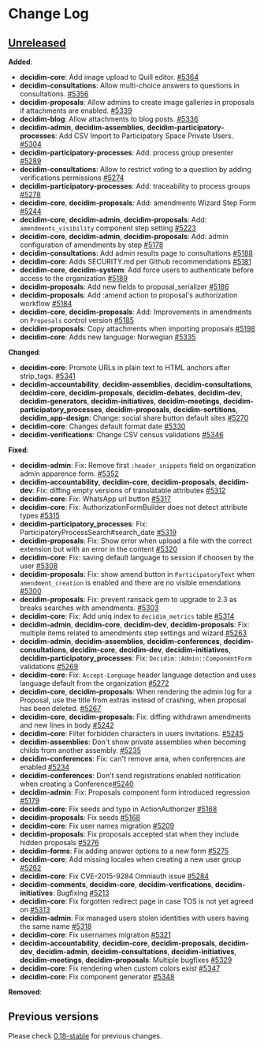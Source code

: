 # Change Log

## [Unreleased](https://github.com/decidim/decidim/tree/HEAD)


**Added**:

- **decidim-core**: Add image upload to Quill editor. [\#5364](https://github.com/decidim/decidim/pull/5364)
- **decidim-consultations**: Allow multi-choice answers to questions in consultations. [#5356](https://github.com/decidim/decidim/pull/5356)
- **decidim-proposals**: Allow admins to create image galleries in proposals if attachments are enabled. [\#5339](https://github.com/decidim/decidim/pull/5339)
- **decidim-blog**: Allow attachments to blog posts. [\#5336](https://github.com/decidim/decidim/pull/5336)
- **decidim-admin**, **decidim-assemblies**, **decidim-participatory-processes**: Add CSV Import to Participatory Space Private Users. [\#5304](https://github.com/decidim/decidim/pull/5304)
- **decidim-participatory-processes**: Add: process group presenter [#5289](https://github.com/decidim/decidim/pull/5289)
- **decidim-consultations**: Allow to restrict voting to a question by adding verifications permissions [#5274](https://github.com/decidim/decidim/pull/5274)
- **decidim-participatory-processes**: Add: traceability to process groups [#5278](https://github.com/decidim/decidim/pull/5278)
- **decidim-core**, **decidim-proposals**: Add: amendments Wizard Step Form [#5244](https://github.com/decidim/decidim/pull/5244)
- **decidim-core**, **decidim-admin**, **decidim-proposals**: Add: `amendments_visibility` component step setting [#5223](https://github.com/decidim/decidim/pull/5223)
- **decidim-core**, **decidim-admin**, **decidim-proposals**: Add: admin configuration of amendments by step [#5178](https://github.com/decidim/decidim/pull/5178)
- **decidim-consultations**: Add admin results page to consultations [#5188](https://github.com/decidim/decidim/pull/5188)
- **decidim-core**: Adds SECURITY.md per Github recommendations [#5181](https://github.com/decidim/decidim/pull/5181)
- **decidim-core**, **decidim-system**: Add force users to authenticate before access to the organization [#5189](https://github.com/decidim/decidim/pull/5189)
- **decidim-proposals**: Add new fields to proposal_serializer [#5186](https://github.com/decidim/decidim/pull/5186)
- **decidim-proposals**: Add :amend action to proposal's authorization workflow [#5184](https://github.com/decidim/decidim/pull/5184)
- **decidim-core**, **decidim-proposals**: Add: Improvements in amendments on `Proposals` control version [#5185](https://github.com/decidim/decidim/pull/5185)
- **decidim-proposals**: Copy attachments when importing proposals [#5198](https://github.com/decidim/decidim/pull/5198)
- **decidim-core**: Adds new language: Norwegian [#5335](https://github.com/decidim/decidim/pull/5335)


**Changed**:

- **decidim-core**: Promote URLs in plain text to HTML anchors after strip_tags. [\#5341](https://github.com/decidim/decidim/pull/5341)
- **decidim-accountability**, **decidim-assemblies**, **decidim-consultations**, **decidim-core**, **decidim-proposals**, **decidim-debates**, **decidim-dev**, **decidim-generators**, **decidim-initiatives**, **decidim-meetings**, **decidim-participatory_processes**, **decidim-proposals**, **decidim-sortitions**, **decidim_app-design**: Change: social share button default sites [\#5270](https://github.com/decidim/decidim/pull/5270)
- **decidim-core**: Changes default format date [#5330](https://github.com/decidim/decidim/pull/5330)
- **decidim-verifications**: Change CSV census validations [#5346](https://github.com/decidim/decidim/pull/5346)

**Fixed**:

- **decidim-admin**: Fix: Remove first `:header_snippets` field on organization admin apparence form. [#5352](https://github.com/decidim/decidim/pull/5352)
- **decidim-accountability**, **decidim-core**, **decidim-proposals**, **decidim-dev**: Fix: diffing empty versions of translatable attributes [\#5312](https://github.com/decidim/decidim/pull/5312)
- **decidim-core**: Fix: WhatsApp url button [#5317](https://github.com/decidim/decidim/pull/5317)
- **decidim-core**: Fix: AuthorizationFormBuilder does not detect attribute types [#5315](https://github.com/decidim/decidim/pull/5315)
- **decidim-participatory_processes**: Fix: ParticipatoryProcessSearch#search_date [#5319](https://github.com/decidim/decidim/pull/5319)
- **decidim-proposals**: Fix: Show error when upload a file with the correct extension but with an error in the content [#5320](https://github.com/decidim/decidim/pull/5320)
- **decidim-core**: Fix: saving default language to session if choosen by the user [#5308](https://github.com/decidim/decidim/pull/5308)
- **decidim-proposals**: Fix: show amend button in `ParticipatoryText` when `amendment_creation` is enabled and there are no visible emendations [#5300](https://github.com/decidim/decidim/pull/5300)
- **decidim-proposals**: Fix: prevent ransack gem to upgrade to 2.3 as breaks searches with amendments. [#5303](https://github.com/decidim/decidim/pull/5303)
- **decidim-core**: Fix: Add uniq index to `decidim_metrics` table [#5314](https://github.com/decidim/decidim/pull/5314)
- **decidim-admin**, **decidim-core**, **decidim-dev**, **decidim-proposals**: Fix: multiple items related to amendments step settings and wizard [#5263](https://github.com/decidim/decidim/pull/5263)
- **decidim-admin**, **decidim-assemblies**, **decidim-conferences**, **decidim-consultations**, **decidim-core**, **decidim-dev**, **decidim-initiatives**, **decidim-participatory_processes**: Fix: `Decidim::Admin::ComponentForm` validations [#5269](https://github.com/decidim/decidim/pull/5269)
- **decidim-core**: Fix: `Accept-Language` header language detection and uses language default from the organization [#5272](https://github.com/decidim/decidim/pull/5272)
- **decidim-core**, **decidim-proposals**: When rendering the admin log for a Proposal, use the title from extras instead of crashing, when proposal has been deleted. [#5267](https://github.com/decidim/decidim/pull/5267)
- **decidim-core**, **decidim-proposals**: Fix: diffing withdrawn amendments and new lines in body [#5242](https://github.com/decidim/decidim/pull/5242)
- **decidim-core**: Filter forbidden characters in users invitations. [\#5245](https://github.com/decidim/decidim/pull/5245)
- **decidim-assemblies**: Don't show private assemblies when becoming childs from another assembly. [#5235](https://github.com/decidim/decidim/pull/5235)
- **decidim-conferences**: Fix: can't remove area, when conferences are enabled [#5234](https://github.com/decidim/decidim/pull/5234)
- **decidim-conferences**: Don't send registrations enabled notification when creating a Conference[#5240](https://github.com/decidim/decidim/pull/5240)
- **decidim-admin**: Fix: Proposals component form introduced regression [#5179](https://github.com/decidim/decidim/pull/5179)
- **decidim-core**: Fix seeds and typo in ActionAuthorizer [#5168](https://github.com/decidim/decidim/pull/5168)
- **decidim-proposals**: Fix seeds [#5168](https://github.com/decidim/decidim/pull/5168)
- **decidim-core**: Fix user names migration [#5209](https://github.com/decidim/decidim/pull/5209)
- **decidim-proposals**: Fix proposals accepted stat when they include hidden proposals [#5276](https://github.com/decidim/decidim/pull/5276)
- **decidim-forms**: Fix adding answer options to a new form [#5275](https://github.com/decidim/decidim/pull/5275)
- **decidim-core**: Add missing locales when creating a new user group [#5262](https://github.com/decidim/decidim/pull/5262)
- **decidim-core**: Fix CVE-2015-9284 Omniauth issue [#5284](https://github.com/decidim/decidim/pull/5284)
- **decidim-comments**, **decidim-core**, **decidim-verifications**, **decidim-initiatives**: Bugfixing [#5213](https://github.com/decidim/decidim/pull/5213)
- **decidim-core**: Fix forgotten redirect page in case TOS is not yet agreed on [#5313](https://github.com/decidim/decidim/pull/5313)
- **decidim-admin**: Fix managed users stolen identities with users having the same name [#5318](https://github.com/decidim/decidim/pull/5318)
- **decidim-core**: Fix usernames migration [#5321](https://github.com/decidim/decidim/pull/5321)
- **decidim-accountability**, **decidim-core**, **decidim-proposals**, **decidim-dev**, **decidim-admin**, **decidim-consultations**, **decidim-initiatives**, **decidim-meetings**, **decidim-proposals**: Multiple bugfixes [\#5329](https://github.com/decidim/decidim/pull/5329)
- **decidim-core**: Fix rendering when custom colors exist [#5347](https://github.com/decidim/decidim/pull/5347)
- **decidim-core**: Fix component generator [#5348](https://github.com/decidim/decidim/pull/5348)

**Removed**:

## Previous versions

Please check [0.18-stable](https://github.com/decidim/decidim/blob/0.18-stable/CHANGELOG.md) for previous changes.
